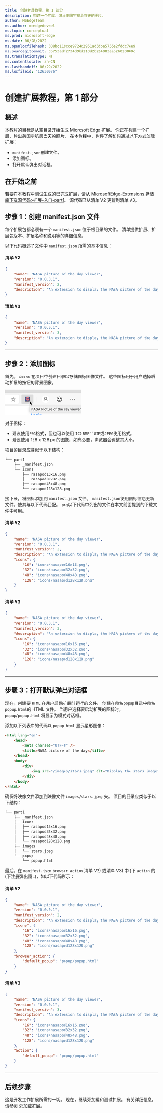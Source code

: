 ```yaml
---
title: 创建扩展教程，第 1 部分
description: 构建一个扩展，弹出美国宇航局当天的图片。
author: MSEdgeTeam
ms.author: msedgedevrel
ms.topic: conceptual
ms.prod: microsoft-edge
ms.date: 06/28/2022
ms.openlocfilehash: 508bc119cce9724c2951ad5dba5755e2fddc7ee9
ms.sourcegitcommit: 05753adf2734d9bd118d2b224883eeb26028000c
ms.translationtype: MT
ms.contentlocale: zh-CN
ms.lasthandoff: 06/29/2022
ms.locfileid: "12630076"
---
```

# <a name="create-an-extension-tutorial-part-1"></a>创建扩展教程，第 1 部分


<!-- ====================================================================== -->
## <a name="overview"></a>概述

本教程的目标是从空目录开始生成 Microsoft Edge 扩展。  你正在构建一个扩展，弹出美国宇航局当天的照片。  在本教程中，你将了解如何通过以下方式创建扩展：

*   `manifest.json`创建文件。
*   添加图标。
*   打开默认弹出对话框。


<!-- ====================================================================== -->
## <a name="before-you-begin"></a>在开始之前

若要在本教程中测试生成的已完成扩展，请从 [MicrosoftEdge-Extensions 存储库下载源代码>扩展-入门-part1](https://github.com/microsoft/MicrosoftEdge-Extensions/tree/main/Extension%20samples/extension-getting-started-part1/part1)。 源代码已从清单 V2 更新到清单 V3。


<!-- ====================================================================== -->
## <a name="step-1-create-a-manifestjson-file"></a>步骤 1：创建 manifest.json 文件

每个扩展包都必须有一个 `manifest.json` 位于根目录的文件。  清单提供扩展、扩展包版本、扩展名称和说明等的详细信息。

以下代码概述了文件中 `manifest.json` 所需的基本信息：

#### [<a name="manifest-v2"></a>清单 V2](#tab/v2)

```json
{
    "name": "NASA picture of the day viewer",
    "version": "0.0.0.1",
    "manifest_version": 2,
    "description": "An extension to display the NASA picture of the day."
}
```

#### [<a name="manifest-v3"></a>清单 V3](#tab/v3)

```json
{
    "name": "NASA picture of the day viewer",
    "version": "0.0.0.1",
    "manifest_version": 3,
    "description": "An extension to display the NASA picture of the day."
}
```

---


<!-- ====================================================================== -->
## <a name="step-2-add-icons"></a>步骤 2：添加图标

首先， `icons` 在项目中创建目录以存储图标图像文件。  这些图标用于用户选择启动扩展的按钮的背景图像。

![用于打开扩展的工具栏上的图标。](./media/part1-badge1.png)

对于图标：
*  建议使用`PNG`格式，但也可以使用 `ICO` `BMP``GIF`或`JPEG`使用格式。
*  建议使用 128 x 128 px 的图像，如有必要，浏览器会调整其大小。

项目的目录应类似于以下结构：

```shell
└── part1
    ├── _manifest.json
    └── icons
        ├── nasapod16x16.png
        ├── nasapod32x32.png
        ├── nasapod48x48.png
        └── nasapod128x128.png
```

接下来，将图标添加到 `manifest.json` 文件。 `manifest.json`使用图标信息更新文件，使其与以下代码匹配。 `png`以下代码中列出的文件在本文前面提到的下载文件中可用。

#### [<a name="manifest-v2"></a>清单 V2](#tab/v2)

```json
{
    "name": "NASA picture of the day viewer",
    "version": "0.0.0.1",
    "manifest_version": 2,
    "description": "An extension to display the NASA picture of the day.",
    "icons": {
        "16": "icons/nasapod16x16.png",
        "32": "icons/nasapod32x32.png",
        "48": "icons/nasapod48x48.png",
        "128": "icons/nasapod128x128.png"
    }
}
```

#### [<a name="manifest-v3"></a>清单 V3](#tab/v3)

```json
{
    "name": "NASA picture of the day viewer",
    "version": "0.0.0.1",
    "manifest_version": 3,
    "description": "An extension to display the NASA picture of the day.",
    "icons": {
        "16": "icons/nasapod16x16.png",
        "32": "icons/nasapod32x32.png",
        "48": "icons/nasapod48x48.png",
        "128": "icons/nasapod128x128.png"
    }
}
```

---


<!-- ====================================================================== -->
## <a name="step-3-open-a-default-pop-up-dialog"></a>步骤 3：打开默认弹出对话框

现在，创建要 `HTML` 在用户启动扩展时运行的文件。  创建在命名`popup`目录中命名`popup.html`的 HTML 文件。  当用户选择要启动扩展的图标时， `popup/popup.html` 将显示为模式对话框。

添加以下列表中的代码以 `popup.html` 显示星形图像：

```html
<html lang="en">
    <head>
        <meta charset="UTF-8" />
        <title>NASA picture of the day</title>
    </head>
    <body>
        <div>
            <img src="/images/stars.jpeg" alt="Display the stars image" />
        </div>
    </body>
</html>
```

确保将映像文件添加到映像文件 `images/stars.jpeg` 夹。  项目的目录应类似于以下结构：

```shell
└── part1
    ├── _manifest.json
    ├── icons
    │   ├── nasapod16x16.png
    │   ├── nasapod32x32.png
    │   ├── nasapod48x48.png
    │   └── nasapod128x128.png
    ├── images
    │   └── stars.jpeg
    └── popup
        └── popup.html
```

最后，在 `manifest.json` `browser_action` 清单 V2) 或清单 V3) 中 (下 `action` 的 (下注册弹出窗口，如以下代码所示：

#### [<a name="manifest-v2"></a>清单 V2](#tab/v2)

```json
{
    "name": "NASA picture of the day viewer",
    "version": "0.0.0.1",
    "manifest_version": 2,
    "description": "An extension to display the NASA picture of the day.",
    "icons": {
        "16": "icons/nasapod16x16.png",
        "32": "icons/nasapod32x32.png",
        "48": "icons/nasapod48x48.png",
        "128": "icons/nasapod128x128.png"
    },
    "browser_action": {
        "default_popup": "popup/popup.html"
    }
}
```

#### [<a name="manifest-v3"></a>清单 V3](#tab/v3)

```json
{
    "name": "NASA picture of the day viewer",
    "version": "0.0.0.1",
    "manifest_version": 3,
    "description": "An extension to display the NASA picture of the day.",
    "icons": {
        "16": "icons/nasapod16x16.png",
        "32": "icons/nasapod32x32.png",
        "48": "icons/nasapod48x48.png",
        "128": "icons/nasapod128x128.png"
    },
    "action": {
        "default_popup": "popup/popup.html"
    }
}
```

---


<!-- ====================================================================== -->
## <a name="next-steps"></a>后续步骤

这是开发工作扩展所需的一切。  现在，继续旁加载和测试扩展。  有关详细信息，请参阅 [旁加载扩展](extension-sideloading.md)。
